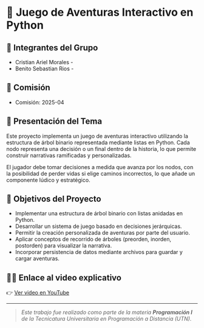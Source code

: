# 🌳 Juego de Aventuras Interactivo en Python

## 👥 Integrantes del Grupo

- Cristian Ariel Morales - 
- Benito Sebastian Rios - 

## 🏫 Comisión

- Comisión: 2025-04

## 📘 Presentación del Tema

Este proyecto implementa un juego de aventuras interactivo utilizando la estructura de árbol binario representada mediante listas en Python. Cada nodo representa una decisión o un final dentro de la historia, lo que permite construir narrativas ramificadas y personalizadas.

El jugador debe tomar decisiones a medida que avanza por los nodos, con la posibilidad de perder vidas si elige caminos incorrectos, lo que añade un componente lúdico y estratégico.

## 🎯 Objetivos del Proyecto

- Implementar una estructura de árbol binario con listas anidadas en Python.
- Desarrollar un sistema de juego basado en decisiones jerárquicas.
- Permitir la creación personalizada de aventuras por parte del usuario.
- Aplicar conceptos de recorrido de árboles (preorden, inorden, postorden) para visualizar la narrativa.
- Incorporar persistencia de datos mediante archivos para guardar y cargar aventuras.

## 🔗🎥 Enlace al video explicativo

👉 [Ver video en YouTube](https://www.youtube.com/watch?v=1WbyTA41EUU)

---

> _Este trabajo fue realizado como parte de la materia **Programación I** de la Tecnicatura Universitaria en Programación a Distancia (UTN)._
